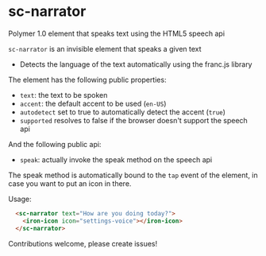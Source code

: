 sc-narrator
============

Polymer 1.0 element that speaks text using the HTML5 speech api

`sc-narrator` is an invisible element that speaks a given text

- Detects the language of the text automatically using the franc.js library

The element has the following public properties:

- `text`: the text to be spoken
- `accent`: the default accent to be used (`en-US`)
- `autodetect` set to true to automatically detect the accent (`true`)
- `supported` resolves to false if the browser doesn't support the speech api

And the following public api:

- `speak`: actually invoke the speak method on the speech api

The speak method is automatically bound to the `tap` event of the element, in case you want to put an icon in there.

Usage:

```html
  <sc-narrator text="How are you doing today?">
  	<iron-icon icon="settings-voice"></iron-icon>
  </sc-narrator>
```

Contributions welcome, please create issues!